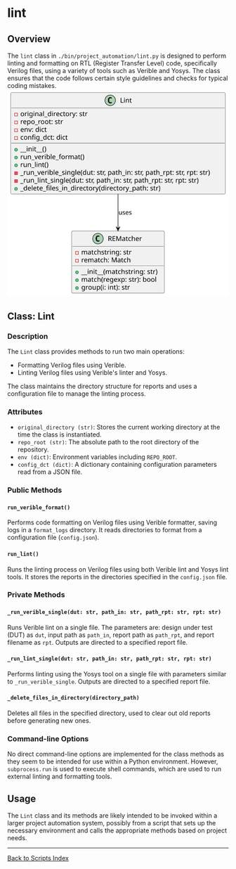 # lint

## Overview

The `lint` class in `./bin/project_automation/lint.py` is designed to perform linting and formatting on RTL (Register Transfer Level) code, specifically Verilog files, using a variety of tools such as Verible and Yosys. The class ensures that the code follows certain style guidelines and checks for typical coding mistakes.
![Lint UML](../../images_scripts_uml/ProjAuto_LintClass.svg)

## Class: Lint

### Description

The `Lint` class provides methods to run two main operations:

- Formatting Verilog files using Verible.
- Linting Verilog files using Verible's linter and Yosys.

The class maintains the directory structure for reports and uses a configuration file to manage the linting process.

### Attributes

- `original_directory (str)`: Stores the current working directory at the time the class is instantiated.
- `repo_root (str)`: The absolute path to the root directory of the repository.
- `env (dict)`: Environment variables including `REPO_ROOT`.
- `config_dct (dict)`: A dictionary containing configuration parameters read from a JSON file.

### Public Methods

#### `run_verible_format()`

Performs code formatting on Verilog files using Verible formatter, saving logs in a `format_logs` directory. It reads directories to format from a configuration file (`config.json`).

#### `run_lint()`

Runs the linting process on Verilog files using both Verible lint and Yosys lint tools. It stores the reports in the directories specified in the `config.json` file.

### Private Methods

#### `_run_verible_single(dut: str, path_in: str, path_rpt: str, rpt: str)`

Runs Verible lint on a single file. The parameters are: design under test (DUT) as `dut`, input path as `path_in`, report path as `path_rpt`, and report filename as `rpt`. Outputs are directed to a specified report file.

#### `_run_lint_single(dut: str, path_in: str, path_rpt: str, rpt: str)`

Performs linting using the Yosys tool on a single file with parameters similar to `_run_verible_single`. Outputs are directed to a specified report file.

#### `_delete_files_in_directory(directory_path)`

Deletes all files in the specified directory, used to clear out old reports before generating new ones.

### Command-line Options

No direct command-line options are implemented for the class methods as they seem to be intended for use within a Python environment. However, `subprocess.run` is used to execute shell commands, which are used to run external linting and formatting tools.

## Usage

The `Lint` class and its methods are likely intended to be invoked within a larger project automation system, possibly from a script that sets up the necessary environment and calls the appropriate methods based on project needs.

---

[Back to Scripts Index](index.md)
